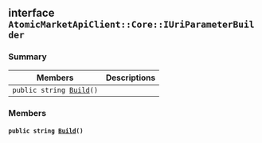 ## interface `AtomicMarketApiClient::Core::IUriParameterBuilder` 

### Summary

 Members                        | Descriptions                                
--------------------------------|---------------------------------------------
`public string `[`Build`](.github/workflows/documentation/md/AtomicMarketApiClient--Core.md#interface_atomic_market_api_client_1_1_core_1_1_i_uri_parameter_builder_1a933ab72b517a9c3879ef78b27a2483bf)`()` | 

### Members

#### `public string `[`Build`](.github/workflows/documentation/md/AtomicMarketApiClient--Core.md#interface_atomic_market_api_client_1_1_core_1_1_i_uri_parameter_builder_1a933ab72b517a9c3879ef78b27a2483bf)`()` 

